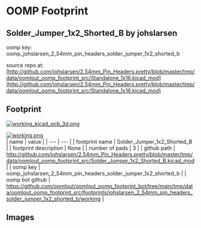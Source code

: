 # OOMP Footprint  
## Solder_Jumper_1x2_Shorted_B  by johslarsen  
  
oomp key: oomp_johslarsen_2_54mm_pin_headers_solder_jumper_1x2_shorted_b  
  
source repo at: [http://github.com/johslarsen/2.54mm_Pin_Headers.pretty/blob/master/tmp/data/oomlout_oomp_footprint_src/Standalone_1x16.kicad_mod](http://github.com/johslarsen/2.54mm_Pin_Headers.pretty/blob/master/tmp/data/oomlout_oomp_footprint_src/Standalone_1x16.kicad_mod)  
## Footprint  
  
[![working_kicad_pcb_3d.png](working_kicad_pcb_3d_600.png)](working_kicad_pcb_3d.png)  
  
[![working.png](working_600.png)](working.png)  
| name | value | 
| --- | --- | 
| footprint name | Solder_Jumper_1x2_Shorted_B | 
| footprint description | None | 
| number of pads | 3 | 
| github path | http://github.com/johslarsen/2.54mm_Pin_Headers.pretty/blob/master/tmp/data/oomlout_oomp_footprint_src/Solder_Jumper_1x2_Shorted_B.kicad_mod | 
| oomp key | oomp_johslarsen_2_54mm_pin_headers_solder_jumper_1x2_shorted_b | 
| oomp bot github | https://github.com/oomlout/oomlout_oomp_footprint_bot/tree/main/tmp/data/oomlout_oomp_footprint_src/footprints/johslarsen_2_54mm_pin_headers_solder_jumper_1x2_shorted_b/working | 
## Images  
